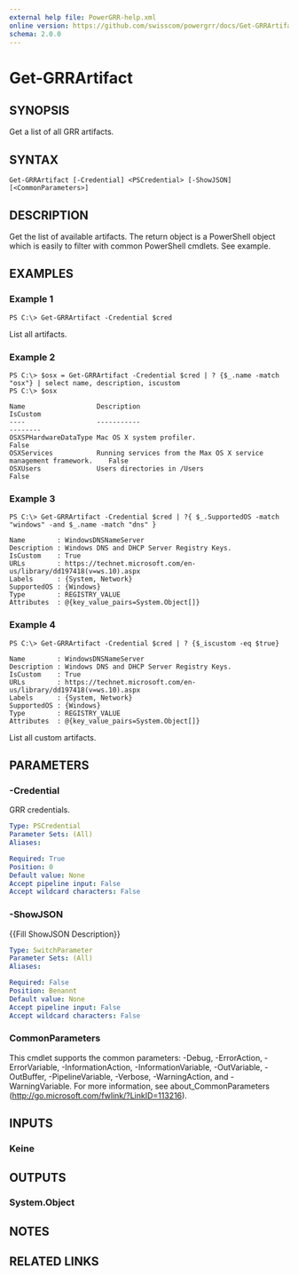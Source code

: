 ```yaml
---
external help file: PowerGRR-help.xml
online version: https://github.com/swisscom/powergrr/docs/Get-GRRArtifact.md
schema: 2.0.0
---
```


# Get-GRRArtifact

## SYNOPSIS
Get a list of all GRR artifacts.

## SYNTAX

```
Get-GRRArtifact [-Credential] <PSCredential> [-ShowJSON] [<CommonParameters>]
```

## DESCRIPTION
Get the list of available artifacts. The return object is a PowerShell object
which is easily to filter with common PowerShell cmdlets. See example.

## EXAMPLES

### Example 1
```
PS C:\> Get-GRRArtifact -Credential $cred
```

List all artifacts.

### Example 2
```
PS C:\> $osx = Get-GRRArtifact -Credential $cred | ? {$_.name -match "osx"} | select name, description, iscustom
PS C:\> $osx

Name                  Description                                                      IsCustom
----                  -----------                                                      --------
OSXSPHardwareDataType Mac OS X system profiler.                                           False
OSXServices           Running services from the Max OS X service management framework.    False
OSXUsers              Users directories in /Users                                         False
```

### Example 3
```
PS C:\> Get-GRRArtifact -Credential $cred | ?{ $_.SupportedOS -match "windows" -and $_.name -match "dns" }

Name        : WindowsDNSNameServer
Description : Windows DNS and DHCP Server Registry Keys.
IsCustom    : True
URLs        : https://technet.microsoft.com/en-us/library/dd197418(v=ws.10).aspx
Labels      : {System, Network}
SupportedOS : {Windows}
Type        : REGISTRY_VALUE
Attributes  : @{key_value_pairs=System.Object[]}
```

### Example 4
```
PS C:\> Get-GRRArtifact -Credential $cred | ? {$_iscustom -eq $true}

Name        : WindowsDNSNameServer
Description : Windows DNS and DHCP Server Registry Keys.
IsCustom    : True
URLs        : https://technet.microsoft.com/en-us/library/dd197418(v=ws.10).aspx
Labels      : {System, Network}
SupportedOS : {Windows}
Type        : REGISTRY_VALUE
Attributes  : @{key_value_pairs=System.Object[]}
```

List all custom artifacts.

## PARAMETERS

### -Credential
GRR credentials.

```yaml
Type: PSCredential
Parameter Sets: (All)
Aliases: 

Required: True
Position: 0
Default value: None
Accept pipeline input: False
Accept wildcard characters: False
```

### -ShowJSON
{{Fill ShowJSON Description}}

```yaml
Type: SwitchParameter
Parameter Sets: (All)
Aliases: 

Required: False
Position: Benannt
Default value: None
Accept pipeline input: False
Accept wildcard characters: False
```

### CommonParameters
This cmdlet supports the common parameters: -Debug, -ErrorAction, -ErrorVariable, -InformationAction, -InformationVariable, -OutVariable, -OutBuffer, -PipelineVariable, -Verbose, -WarningAction, and -WarningVariable. For more information, see about_CommonParameters (http://go.microsoft.com/fwlink/?LinkID=113216).

## INPUTS

### Keine

## OUTPUTS

### System.Object

## NOTES

## RELATED LINKS

